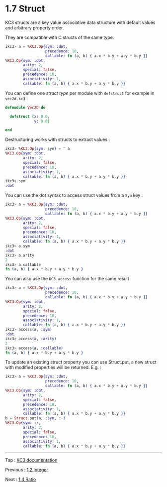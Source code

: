 # 1.7 Struct

KC3 structs are a key value associative data structure with default
values and arbitrary property order.

They are compatible with C structs of the same type.

```elixir
ikc3> a = %KC3.Op{sym: :dot,
                  precedence: 10,
                  callable: fn (a, b) { a.x * b.y + a.y * b.y }}
%KC3.Op{sym: :dot,
        arity: 2,
        special: false,
        precedence: 10,
        associativity: 1,
        callable: fn (a, b) { a.x * b.y + a.y * b.y }}
```

You can define one _struct type_ per module with `defstruct` for
example in `vec2d.kc3` :

```elixir
defmodule Vec2D do

  defstruct [x: 0.0,
             y: 0.0]

end
```

Destructuring works with structs to extract values :

```elixir
ikc3> %KC3.Op{sym: sym} = ^ a
%KC3.Op{sym: :dot,
        arity: 2,
        special: false,
        precedence: 10,
        associativity: 1,
        callable: fn (a, b) { a.x * b.y + a.y * b.y }}
ikc3> sym
:dot
```


You can use the dot syntax to access struct values from a `Sym` key :

```elixir
ikc3> a = %KC3.Op{sym: :dot,
                  precedence: 10,
                  callable: fn (a, b) { a.x * b.y + a.y * b.y }}
%KC3.Op{sym: :dot,
        arity: 2,
        special: false,
        precedence: 10,
        associativity: 1,
        callable: fn (a, b) { a.x * b.y + a.y * b.y }}
ikc3> a.sym
:dot
ikc3> a.arity
2
ikc3> a.callable
fn (a, b) { a.x * b.y + a.y * b.y }
```

You can also use the `KC3.access` function for the same result :

```elixir
ikc3> a = %KC3.Op{sym: :dot,
                  precedence: 10,
                  callable: fn (a, b) { a.x * b.y + a.y * b.y }}
%KC3.Op{sym: :dot,
        arity: 2,
        special: false,
        precedence: 10,
        associativity: 1,
        callable: fn (a, b) { a.x * b.y + a.y * b.y }}
ikc3> access(a, :sym)
:dot
ikc3> access(a, :arity)
2
ikc3> access(a, :callable)
fn (a, b) { a.x * b.y + a.y * b.y }
```

To update an existing struct property you can use Struct.put, a new
struct with modified properties will be returned. E.g. :

```elixir
ikc3> a = %KC3.Op{sym: :dot,
                  precedence: 10,
                  callable: fn (a, b) { a.x * b.y + a.y * b.y }}
%KC3.Op{sym: :dot,
        arity: 2,
        special: false,
        precedence: 10,
        associativity: 1,
        callable: fn (a, b) { a.x * b.y + a.y * b.y }}
b = Struct.put(a, :sym, :·)
%KC3.Op{sym: :·,
        arity: 2,
        special: false,
        precedence: 10,
        associativity: 1,
        callable: fn (a, b) { a.x * b.y + a.y * b.y }}
```


---

Top : [KC3 documentation](/doc/)

Previous : [1.2 Integer](1.2_Integer)

Next : [1.4 Ratio](1.4_Ratio)
